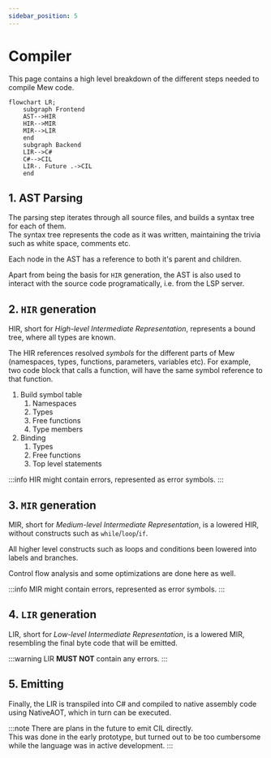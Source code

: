 ```yaml
---
sidebar_position: 5
---
```


# Compiler

This page contains a high level breakdown of the different 
steps needed to compile Mew code.

```mermaid
flowchart LR;
    subgraph Frontend
    AST-->HIR
    HIR-->MIR
    MIR-->LIR
    end
    subgraph Backend
    LIR-->C#
    C#-->CIL
    LIR-. Future .->CIL
    end
```

## 1. AST Parsing

The parsing step iterates through all source files, and
builds a syntax tree for each of them.  
The syntax tree represents the code as it was written, 
maintaining the trivia such as white space, comments etc.

Each node in the AST has a reference to both it's parent
and children. 

Apart from being the basis for `HIR` generation, the AST
is also used to interact with the source code programatically,
i.e. from the LSP server.

## 2. `HIR` generation

HIR, short for _High-level Intermediate Representation_, 
represents a bound tree, where all types are known.  

The HIR references resolved _symbols_ for the different parts
of Mew (namespaces, types, functions, parameters, variables etc).
For example, two code block that calls a function, will have
the same symbol reference to that function.

1. Build symbol table
   1. Namespaces
   1. Types
   1. Free functions
   1. Type members
1. Binding
   1. Types
   1. Free functions
   1. Top level statements

:::info
HIR might contain errors, represented as error symbols.
:::

## 3. `MIR` generation

MIR, short for _Medium-level Intermediate Representation_,
is a lowered HIR, without constructs such as `while`/`loop`/`if`.

All higher level constructs such as loops and conditions 
been lowered into labels and branches.

Control flow analysis and some optimizations 
are done here as well.

:::info
MIR might contain errors, represented as error symbols.
:::

## 4. `LIR` generation

LIR, short for _Low-level Intermediate Representation_,
is a lowered MIR, resembling the final byte code that will 
be emitted.

:::warning
LIR **MUST NOT** contain any errors.
:::

## 5. Emitting

Finally, the LIR is transpiled into C# and compiled to
native assembly code using NativeAOT, which in turn can be executed.

:::note
There are plans in the future to emit CIL directly.  
This was done in the early prototype, but turned out to
be too cumbersome while the language was in active development.
:::
